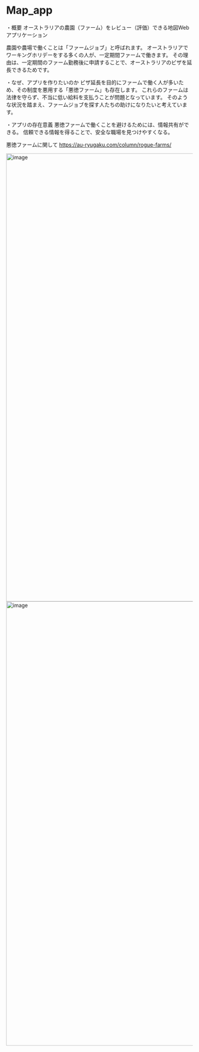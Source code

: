 # Map_app

・概要
オーストラリアの農園（ファーム）をレビュー（評価）できる地図Webアプリケーション

農園や農場で働くことは「ファームジョブ」と呼ばれます。
オーストラリアでワーキングホリデーをする多くの人が、一定期間ファームで働きます。
その理由は、一定期間のファーム勤務後に申請することで、オーストラリアのビザを延長できるためです。

・なぜ、アプリを作りたいのか
ビザ延長を目的にファームで働く人が多いため、その制度を悪用する「悪徳ファーム」も存在します。
これらのファームは法律を守らず、不当に低い給料を支払うことが問題となっています。
そのような状況を踏まえ、ファームジョブを探す人たちの助けになりたいと考えています。

・アプリの存在意義
悪徳ファームで働くことを避けるためには、情報共有ができる。
信頼できる情報を得ることで、安全な職場を見つけやすくなる。

悪徳ファームに関して
https://au-ryugaku.com/column/rogue-farms/


<img width="1694" height="1208" alt="image" src="https://github.com/user-attachments/assets/d950ff4c-5e6d-43ab-8754-82d5653fec38" />

<img width="1684" height="1198" alt="image" src="https://github.com/user-attachments/assets/7281528b-08df-4284-85e9-ce4da7a9f22d" />

